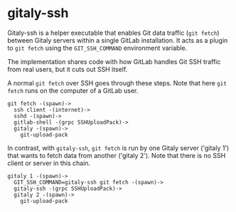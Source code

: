 # gitaly-ssh

Gitaly-ssh is a helper executable that enables Git data traffic
(`git fetch`) between Gitaly servers within a single GitLab
installation. It acts as a plugin to `git fetch` using the
`GIT_SSH_COMMAND` environment variable.

The implementation shares code with how GitLab handles Git SSH traffic
from real users, but it cuts out SSH itself.

A normal `git fetch` over SSH goes through these steps. Note that here
`git fetch` runs on the computer of a GitLab user.

```
git fetch -(spawn)->
  ssh client -(internet)->
  sshd -(spawn)->
  gitlab-shell -(grpc SSHUploadPack)-> 
  gitaly -(spawn)->
    git-upload-pack
```

In contrast, with `gitaly-ssh`, `git fetch` is run by one Gitaly server
('gitaly 1') that wants to fetch data from another ('gitaly 2'). Note
that there is no SSH client or server in this chain.

```
gitaly 1 -(spawn)->
  GIT_SSH_COMMAND=gitaly-ssh git fetch -(spawn)->
  gitaly-ssh -(grpc SSHUploadPack)->
  gitaly 2 -(spawn)->
    git-upload-pack
```
